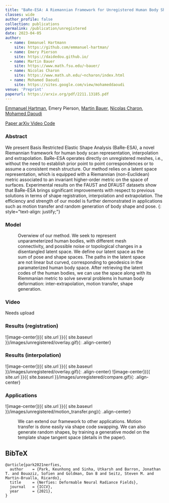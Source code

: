 ```yaml
---
title: "BaRe-ESA: A Riemannian Framework for Unregistered Human Body Shapes"
classes: wide
author_profile: false
collection: publications
permalink: /publication/unregistered
date: 2023-04-05
author:
  - name: Emmanuel Hartmann
    site: https://github.com/emmanuel-hartman/
  - name: Emery Pierson
    site: https://daidedou.github.io/
  - name: Martin Bauer
    site: https://www.math.fsu.edu/~bauer/
  - name: Nicolas Charon
    site: https://www.math.uh.edu/~ncharon/index.html
  - name: Mohamed Daoudi
    site: https://sites.google.com/view/mohameddaoudi
venue: 'Preprint'
paperurl: https://arxiv.org/pdf/2211.13185.pdf
---
```

[Emmanuel Hartman](https://github.com/emmanuel-hartman/), Emery Pierson, [Martin Bauer](https://www.math.fsu.edu/~bauer/), [Nicolas Charon](https://www.math.uh.edu/~ncharon/index.html), [Mohamed Daoudi](https://sites.google.com/view/mohameddaoudi)

<div class="column has-text-centered">
  <div class="publication-links">
    <!-- PDF Link. -->
    <span class="link-block">
      <a href="https://arxiv.org/pdf/2011.12948"
          class="external-link button is-normal is-rounded is-dark">
        <span class="icon">
            <i class="fas fa-file-pdf"></i>
        </span>
        <span>Paper</span>
      </a>
    </span>
    <span class="link-block">
      <a href="https://arxiv.org/abs/2011.12948"
          class="external-link button is-normal is-rounded is-dark">
        <span class="icon">
            <i class="ai ai-arxiv"></i>
        </span>
        <span>arXiv</span>
      </a>
    </span>
    <!-- Video Link. -->
    <span class="link-block">
      <a href="https://www.youtube.com/watch?v=MrKrnHhk8IA"
          class="external-link button is-normal is-rounded is-dark">
        <span class="icon">
            <i class="fab fa-youtube"></i>
        </span>
        <span>Video</span>
      </a>
    </span>
    <!-- Code Link. -->
    <span class="link-block">
      <a href="https://github.com/google/nerfies"
          class="external-link button is-normal is-rounded is-dark">
        <span class="icon">
            <i class="fab fa-github"></i>
        </span>
        <span>Code</span>
        </a>
    </span>
  </div>
</div>

### Abstract

We present Basis Restricted Elastic Shape Analysis (BaRe-ESA), a novel Riemannian framework for human body scan representation, interpolation and extrapolation. BaRe-ESA operates directly on unregistered meshes, i.e., without the need to establish prior point to point correspondences or to assume a consistent mesh structure. Our method relies on a latent space representation, which is equipped with a Riemannian (non-Euclidean) metric associated to an invariant higher-order metric on the space of surfaces. Experimental results on the FAUST and DFAUST datasets show that BaRe-ESA brings significant improvements with respect to previous solutions in terms of shape registration, interpolation and extrapolation. The efficiency and strength of our model is further demonstrated in applications such as motion transfer and random generation of body shape and pose. 
{: style="text-align: justify;"}


### Model

<figure class="align-center">
  <img src="{{ site.url }}{{ site.baseurl }}/images/unregistered/overview.png" alt="">
  <figcaption>Overwiew of our method. We seek to represent unparameterized human bodies, with different mesh connectivity, and possible noise or topological changes in a disentangled latent space. We define our latent space as the sum of pose and shape spaces. The paths in the latent space are not linear but curved, corresponding to geodesics in the paramaterized human body space. After retrieving the latent codes of the human bodies, we can use the space along with its Riemmanian metric to solve several problems in human body deformation: inter-extrapolation, motion transfer, shape generation.</figcaption>
</figure> 

### Video

Needs upload

### Results (registration)

![image-center]({{ site.url }}{{ site.baseurl }}/images/unregistered/overlay.gif){: .align-center}

### Results (interpolation)

![image-center]({{ site.url }}{{ site.baseurl }}/images/unregistered/overlay.gif){: .align-center}
![image-center]({{ site.url }}{{ site.baseurl }}/images/unregistered/compare.gif){: .align-center}

### Applications

![image-center]({{ site.url }}{{ site.baseurl }}/images/unregistered/motion_transfer.png){: .align-center}
<figure class="align-center">
  <img src="{{ site.url }}{{ site.baseurl }}/images/unregistered/overview.png" alt="">
  <figcaption>We can extend our framework to other applications. Motion transfer is done easily via shape code swapping. We can also generate random shapes, by training a generative model on the template shape tangent space (details in the paper).</figcaption>
</figure> 



<section class="section" id="BibTeX">
  <div class="container is-max-desktop content">
    <h2 class="title">BibTeX</h2>
    <pre><code>@article{park2021nerfies,
  author    = {Park, Keunhong and Sinha, Utkarsh and Barron, Jonathan T. and Bouaziz, Sofien and Goldman, Dan B and Seitz, Steven M. and Martin-Brualla, Ricardo},
  title     = {Nerfies: Deformable Neural Radiance Fields},
  journal   = {ICCV},
  year      = {2021},
}</code></pre>
  </div>
</section>

